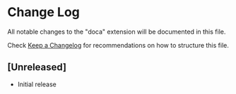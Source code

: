 # Change Log

All notable changes to the "doca" extension will be documented in this file.

Check [Keep a Changelog](http://keepachangelog.com/) for recommendations on how to structure this file.

## [Unreleased]

- Initial release